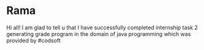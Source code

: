 # Rama
Hi all! I am glad to tell u that I have successfully completed internship task 2 generating grade program in the domain of java programming which was provided by #codsoft
